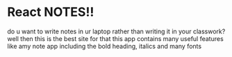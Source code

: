 # React NOTES!!

do u want to write notes in ur laptop rather than writing it in your classwork?
well then this is the best site for that
this app contains many useful features like amy note app including the bold heading, italics and many fonts

